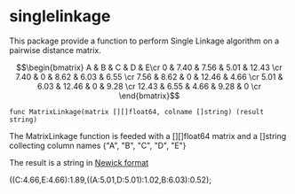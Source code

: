 # singlelinkage
This package provide a function to perform Single Linkage algorithm on a pairwise distance matrix.

```math
\begin{bmatrix}
A & B & C & D & E\cr
0 & 7.40 & 7.56 & 5.01 & 12.43 \cr
7.40 & 0 &  8.62 &  6.03 &  6.55 \cr
7.56 &  8.62 &  0 &  12.46 &  4.66 \cr
5.01 &  6.03 &  12.46 &  0 &  9.28 \cr
12.43 &  6.55 &  4.66 &  9.28 &  0 \cr
\end{bmatrix}
```
```golang
func MatrixLinkage(matrix [][]float64, colname []string) (result string)
```
The MatrixLinkage function is feeded with a [][]float64 matrix and a []string collecting column names {"A", "B", "C", "D", "E"}

The result is a string in [Newick format](https://en.wikipedia.org/wiki/Newick_format)

((C:4.66,E:4.66):1.89,((A:5.01,D:5.01):1.02,B:6.03):0.52);
